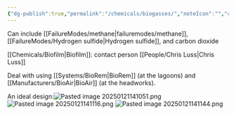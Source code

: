 ```yaml
---
{"dg-publish":true,"permalink":"/chemicals/biogasses/","noteIcon":"","created":"2025-01-10T15:15:22.872-06:00"}
---
```


Can include [[FailureModes/methane\|failuremodes/methane]], [[FailureModes/Hydrogen sulfide\|Hydrogen sulfide]], and carbon dioxide 

[[Chemicals/Biofilm\|Biofilm]]: contact person [[People/Chris Luss\|Chris Luss]]

Deal with using [[Systems/BioRem\|BioRem]] (at the lagoons) and [[Manufacturers/BioAir\|BioAir]] (at the headworks).

An ideal design:![Pasted image 20250121141051.png](/img/user/Pasted%20image%2020250121141051.png)
![Pasted image 20250121141116.png](/img/user/Pasted%20image%2020250121141116.png)
![Pasted image 20250121141144.png](/img/user/Pasted%20image%2020250121141144.png)